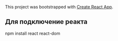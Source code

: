This project was bootstrapped with [Create React App](https://github.com/facebook/create-react-app).

## Для подключение реакта

npm install react react-dom

